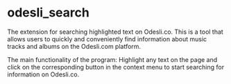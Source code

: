 # odesli_search

The extension for searching highlighted text on Odesli.co.
This is a tool that allows users to quickly and conveniently find information about music tracks and albums on the Odesli.com platform.

The main functionality of the program:
Highlight any text on the page and click on the corresponding button in the context menu to start searching for information on Odesli.co.
